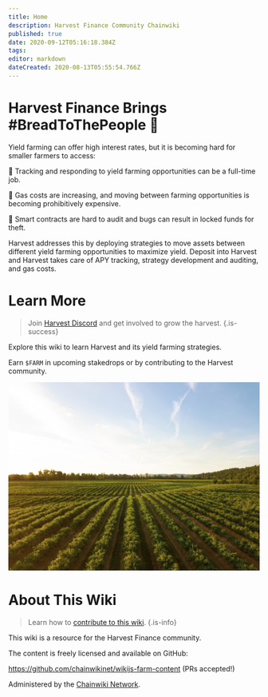 ```yaml
---
title: Home
description: Harvest Finance Community Chainwiki
published: true
date: 2020-09-12T05:16:18.384Z
tags: 
editor: markdown
dateCreated: 2020-08-13T05:55:54.766Z
---
```


# Harvest Finance Brings #BreadToThePeople :bread:

Yield farming can offer high interest rates, but it is becoming hard for smaller farmers to access:

:corn: Tracking and responding to yield farming opportunities can be a full-time job.

:carrot: Gas costs are increasing, and moving between farming opportunities is becoming prohibitively expensive.

:tomato: Smart contracts are hard to audit and bugs can result in locked funds for theft.

Harvest addresses this by deploying strategies to move assets between different yield farming opportunities to maximize yield. Deposit into Harvest and Harvest takes care of APY tracking, strategy development and auditing, and gas costs.

# Learn More

> Join [Harvest Discord](https://discord.gg/R5SeTVR) and get involved to grow the harvest.
{.is-success}

Explore this wiki to learn Harvest and its yield farming strategies.

Earn `$FARM` in upcoming stakedrops or by contributing to the Harvest community.

![harvest.jpeg](/harvest.jpeg)

# About This Wiki

> Learn how to [contribute to this wiki](/contribute).
{.is-info}

This wiki is a resource for the Harvest Finance community.

The content is freely licensed and available on GitHub:

https://github.com/chainwikinet/wikijs-farm-content (PRs accepted!)

Administered by the [Chainwiki Network](https://meta.chainwiki.dev/).